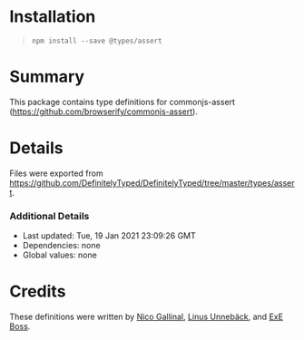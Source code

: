 # Installation
> `npm install --save @types/assert`

# Summary
This package contains type definitions for commonjs-assert (https://github.com/browserify/commonjs-assert).

# Details
Files were exported from https://github.com/DefinitelyTyped/DefinitelyTyped/tree/master/types/assert.

### Additional Details
 * Last updated: Tue, 19 Jan 2021 23:09:26 GMT
 * Dependencies: none
 * Global values: none

# Credits
These definitions were written by [Nico Gallinal](https://github.com/nicoabie), [Linus Unnebäck](https://github.com/LinusU), and [ExE Boss](https://github.com/ExE-Boss).
